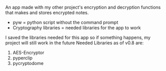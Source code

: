 
An app made with my other project's encryption and decryption functions that makes and stores encrypted notes.
- pyw = python script without the command prompt
- Cryptography libraries = needed libraries for the app to work

I saved the libraries needed for this app so if something happens, my project will still work in the future
Needed Libraries as of v0.8 are:
  1. AES-Encryptor
  2. pyperclip
  3. pycryptodome
